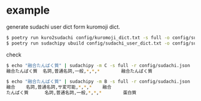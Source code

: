 # example

generate sudachi user dict form kuromoji dict.

```sh
$ poetry run kuro2sudachi config/kuromoji_dict.txt -s full -o config/sudachi_user_dict.txt -c config/convert_config.json --ignore
$ poetry run sudachipy ubuild config/sudachi_user_dict.txt -o config/sudachi_user.dic
```

check

```sh
$ echo "融合たんぱく質" | sudachipy -m C -s full -r config/sudachi.json
融合たんぱく質  名詞,普通名詞,一般,*,*,*        融合たんぱく質

$ echo "融合たんぱく質" | sudachipy -m B -s full -r config/sudachi.json
融合    名詞,普通名詞,サ変可能,*,*,*    融合
たんぱく質      名詞,普通名詞,一般,*,*,*        蛋白質
```

